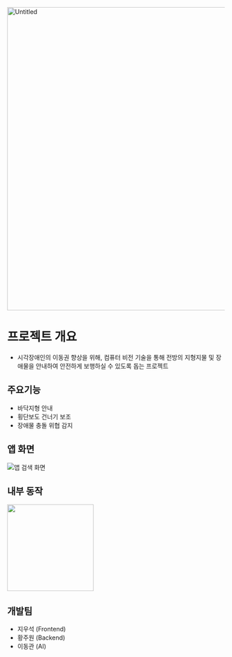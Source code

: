 <img width="700" alt="Untitled" src="https://user-images.githubusercontent.com/74857614/203336063-dc3032ef-7f25-4e1a-a133-bcccf8db9cec.png">

# 프로젝트 개요
- 시각장애인의 이동권 향상을 위해, 컴퓨터 비전 기술을 통해 전방의 지형지물 및 장애물을 안내하여 안전하게 보행하실 수 있도록 돕는 프로젝트

## 주요기능
- 바닥지형 안내
- 횡단보도 건너기 보조
- 장애물 충돌 위협 감지

## 앱 화면
![앱 검색 화면](https://user-images.githubusercontent.com/74857614/203068550-c08fe51e-9ff7-4fc2-a3f7-1c63bc2cd518.png)

## 내부 동작
<img src="https://user-images.githubusercontent.com/74857614/218293603-6c373a64-8429-43f8-b0a0-15e166295579.gif"  height="200"/>

## 개발팀
- 지우석 (Frontend)
- 황주원 (Backend)
- 이동관 (AI)